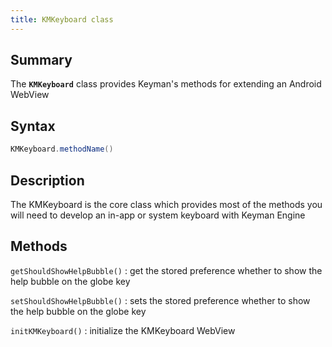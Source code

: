 ```yaml
---
title: KMKeyboard class
---
```


## Summary

The **`KMKeyboard`** class provides Keyman's methods for extending an Android WebView

## Syntax

```java
KMKeyboard.methodName()
```

## Description

The KMKeyboard is the core class which provides most of the methods you will need to develop an in-app or system keyboard with Keyman Engine

<!-- Fill in examples of how to use, etc. -->

## Methods

`getShouldShowHelpBubble()`
: get the stored preference whether to show the help bubble on the globe key

`setShouldShowHelpBubble()`
: sets the stored preference whether to show the help bubble on the globe key

`initKMKeyboard()`
: initialize the KMKeyboard WebView
